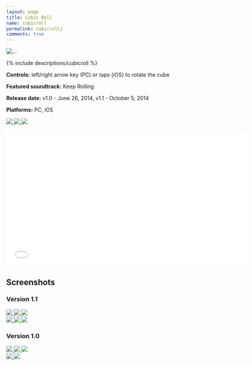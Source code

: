 ```yaml
---
layout: page
title: Cubic Roll
name: cubicroll
permalink: cubicroll/
comments: true
---
```


<div class="row">
	<div class="col-xs-2"><div class="thumbnail"><img src="/images/cubic-roll/icon.png" alt="..."></div></div>
	<div class="col-xs-9">
		<p>
		{% include descriptions/cubicroll %}
		</p>
		<p><b>Controls:</b> left/right arrow key (PC) or taps (iOS) to rotate the cube</p>
		<p><b>Featured soundtrack:</b> Keep Rolling</p>
		<p><b>Release date:</b> v1.0 - June 26, 2014, v1.1 - October 5, 2014</p>
		<p><b>Platforms:</b> PC, iOS</p>
		<p>
			<a target="_blank" href="https://itunes.apple.com/us/app/cubic-roll/id926093609">
				<img src="/images/appstore_btn.png" class="store-button-image">
			</a>
			<a target="_blank" href="http://desura.com/games/cubic-roll/">
				<img src="/images/desura_btn.png" class="store-button-image">
			</a>
			<a target="_blank" href="http://0xc0dec.itch.io/cubic-roll">
				<img src="/images/itchio_btn.png" class="store-button-image">
			</a>
		</p>
	</div>
</div>

<div class="row text-center">
	<iframe class="margined20" width="640" height="360" src="//www.youtube.com/embed/LIk4Yl86uqw" frameborder="0" allowfullscreen></iframe>
</div>

<div class="row">
	<div class="col-xs-12">
		<h2>Screenshots</h2>
		<h3>Version 1.1</h3>
		<div class="row">
			<div class="col-xs-6">
				<a class="thumbnail lightbox" rel="gallery" href="/images/cubic-roll/screenshots_1_1/1.png" target="_blank">
					<img src="/images/cubic-roll/screenshots_1_1/1.png"/>
				</a>
				<a class="thumbnail lightbox" rel="gallery" href="/images/cubic-roll/screenshots_1_1/3.png" target="_blank">
					<img src="/images/cubic-roll/screenshots_1_1/3.png"/>
				</a>
				<a class="thumbnail lightbox" rel="gallery" href="/images/cubic-roll/screenshots_1_1/5.png" target="_blank">
					<img src="/images/cubic-roll/screenshots_1_1/5.png"/>
				</a>
			</div>
			<div class="col-xs-6">
				<a class="thumbnail lightbox" rel="gallery" href="/images/cubic-roll/screenshots_1_1/2.png" target="_blank">
					<img src="/images/cubic-roll/screenshots_1_1/2.png"/>
				</a>
				<a class="thumbnail lightbox" rel="gallery" href="/images/cubic-roll/screenshots_1_1/4.png" target="_blank">
					<img src="/images/cubic-roll/screenshots_1_1/4.png"/>
				</a>
				<a class="thumbnail lightbox" rel="gallery" href="/images/cubic-roll/screenshots_1_1/6.png" target="_blank">
					<img src="/images/cubic-roll/screenshots_1_1/6.png"/>
				</a>
			</div>
		</div>
		<h3>Version 1.0</h3>
		<div class="row">
			<div class="col-xs-6">
				<a class="thumbnail lightbox" rel="gallery" href="/images/cubic-roll/screenshot1.png" target="_blank">
					<img src="/images/cubic-roll/screenshot1.png"/>
				</a>
				<a class="thumbnail lightbox" rel="gallery" href="/images/cubic-roll/screenshot3.png" target="_blank">
					<img src="/images/cubic-roll/screenshot3.png"/>
				</a>
				<a class="thumbnail lightbox" rel="gallery" href="/images/cubic-roll/screenshot5.png" target="_blank">
					<img src="/images/cubic-roll/screenshot5.png"/>
				</a>
			</div>
			<div class="col-xs-6">
				<a class="thumbnail lightbox" rel="gallery" href="/images/cubic-roll/screenshot2.png" target="_blank">
					<img src="/images/cubic-roll/screenshot2.png"/>
				</a>
				<a class="thumbnail lightbox" rel="gallery" href="/images/cubic-roll/screenshot4.png" target="_blank">
					<img src="/images/cubic-roll/screenshot4.png"/>
				</a>
			</div>
		</div>
	</div>
</div>
